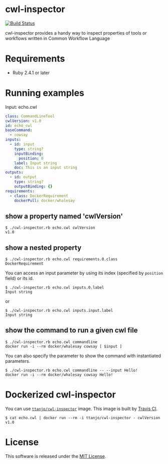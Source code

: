 # cwl-inspector
[![Build Status](https://travis-ci.org/tom-tan/cwl-inspector.svg?branch=master)](https://travis-ci.org/tom-tan/cwl-inspector)

cwl-inspector provides a handy way to inspect properties of tools or workflows written in Common Workflow Language

# Requirements
- Ruby 2.4.1 or later

# Running examples

Input: echo.cwl
```yaml
class: CommandLineTool
cwlVersion: v1.0
id: echo_cwl
baseCommand:
  - cowsay
inputs:
  - id: input
    type: string?
    inputBinding:
      position: 0
    label: Input string
    doc: This is an input string
outputs:
  - id: output
    type: string?
    outputBinding: {}
requirements:
  - class: DockerRequirement
    dockerPull: docker/whalesay
```

## show a property named 'cwlVersion'
```console
$ ./cwl-inspector.rb echo.cwl cwlVersion
v1.0
```

## show a nested property
```console
$ ./cwl-inspector.rb echo.cwl requirements.0.class
DockerRequirement
```

You can access an input parameter by using its index (specified by `position` field) or its id.

```console
$ ./cwl-inspector.rb echo.cwl inputs.0.label
Input string
```

or

```console
$ ./cwl-inspector.rb echo.cwl inputs.input.label
Input string
```

## show the command to run a given cwl file
```console
$ ./cwl-inspector.rb echo.cwl commandline
docker run -i --rm docker/whalesay cowsay [ $input ]
```

You can also specify the parameter to show the command with instantiated parameters.
```console
$ ./cwl-inspector.rb echo.cwl commandline -- --input Hello!
docker run -i --rm docker/whalesay cowsay Hello!
```

# Dockerized cwl-inspector
You can use [`ttanjo/cwl-inspector`](https://hub.docker.com/r/ttanjo/cwl-inspector/) image.
This image is built by [Travis CI](https://travis-ci.org/tom-tan/cwl-inspector).

```console
$ cat echo.cwl | docker run --rm -i ttanjo/cwl-inspector - cwlVersion
v1.0
```

# License
This software is released under the [MIT License](https://github.com/tom-tan/cwl-inspector/blob/master/LICENSE).
